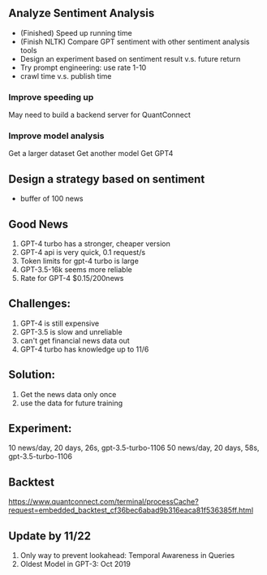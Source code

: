 ## Analyze Sentiment Analysis

- (Finished) Speed up running time 
- (Finish NLTK) Compare GPT sentiment with other sentiment analysis tools
- Design an experiment based on sentiment result v.s. future return
- Try prompt engineering: use rate 1-10
- crawl time v.s. publish time

### Improve speeding up
May need to build a backend server for QuantConnect

### Improve model analysis
Get a larger dataset
Get another model
Get GPT4



## Design a strategy based on sentiment

- buffer of 100 news
 


## Good News
1. GPT-4 turbo has a stronger, cheaper version
2. GPT-4 api is very quick, 0.1 request/s
3. Token limits for gpt-4 turbo is large
4. GPT-3.5-16k seems more reliable
5. Rate for GPT-4 $0.15/200news

## Challenges:
1. GPT-4 is still expensive
2. GPT-3.5 is slow and unreliable
3. can't get financial news data out
4. GPT-4 turbo has knowledge up to 11/6

## Solution:
1. Get the news data only once
2. use the data for future training

## Experiment:
10 news/day, 20 days, 26s, gpt-3.5-turbo-1106
50 news/day, 20 days, 58s, gpt-3.5-turbo-1106

## Backtest
https://www.quantconnect.com/terminal/processCache?request=embedded_backtest_cf36bec6abad9b316eaca81f536385ff.html



## Update by 11/22
1. Only way to prevent lookahead: Temporal Awareness in Queries
2. Oldest Model in GPT-3: Oct 2019